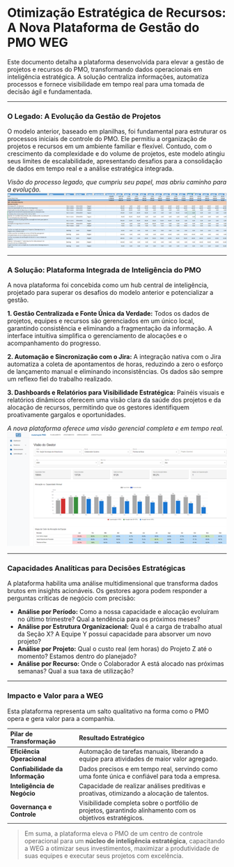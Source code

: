 # Otimização Estratégica de Recursos: A Nova Plataforma de Gestão do PMO WEG

Este documento detalha a plataforma desenvolvida para elevar a gestão de projetos e recursos do PMO, transformando dados operacionais em inteligência estratégica. A solução centraliza informações, automatiza processos e fornece visibilidade em tempo real para uma tomada de decisão ágil e fundamentada.

---

### O Legado: A Evolução da Gestão de Projetos

O modelo anterior, baseado em planilhas, foi fundamental para estruturar os processos iniciais de controle do PMO. Ele permitiu a organização de projetos e recursos em um ambiente familiar e flexível. Contudo, com o crescimento da complexidade e do volume de projetos, este modelo atingiu seus limites de escalabilidade, apresentando desafios para a consolidação de dados em tempo real e a análise estratégica integrada.

*Visão do processo legado, que cumpriu seu papel, mas abriu caminho para a evolução.*
![Visão do processo legado baseado em planilhas](docs/images/antes_excel.png)

---

### A Solução: Plataforma Integrada de Inteligência do PMO

A nova plataforma foi concebida como um hub central de inteligência, projetado para superar os desafios do modelo anterior e potencializar a gestão.

**1. Gestão Centralizada e Fonte Única da Verdade:**
Todos os dados de projetos, equipes e recursos são gerenciados em um único local, garantindo consistência e eliminando a fragmentação da informação. A interface intuitiva simplifica o gerenciamento de alocações e o acompanhamento do progresso.

**2. Automação e Sincronização com o Jira:**
A integração nativa com o Jira automatiza a coleta de apontamentos de horas, reduzindo a zero o esforço de lançamento manual e eliminando inconsistências. Os dados são sempre um reflexo fiel do trabalho realizado.

**3. Dashboards e Relatórios para Visibilidade Estratégica:**
Painéis visuais e relatórios dinâmicos oferecem uma visão clara da saúde dos projetos e da alocação de recursos, permitindo que os gestores identifiquem proativamente gargalos e oportunidades.

*A nova plataforma oferece uma visão gerencial completa e em tempo real.*
![Dashboard de Visão do Gestor na nova plataforma](docs/images/depois_dashboard.png)

---

### Capacidades Analíticas para Decisões Estratégicas

A plataforma habilita uma análise multidimensional que transforma dados brutos em insights acionáveis. Os gestores agora podem responder a perguntas críticas de negócio com precisão:

- **Análise por Período:** Como a nossa capacidade e alocação evoluíram no último trimestre? Qual a tendência para os próximos meses?
- **Análise por Estrutura Organizacional:** Qual é a carga de trabalho atual da Seção X? A Equipe Y possui capacidade para absorver um novo projeto?
- **Análise por Projeto:** Qual o custo real (em horas) do Projeto Z até o momento? Estamos dentro do planejado?
- **Análise por Recurso:** Onde o Colaborador A está alocado nas próximas semanas? Qual a sua taxa de utilização?

---

### Impacto e Valor para a WEG

Esta plataforma representa um salto qualitativo na forma como o PMO opera e gera valor para a companhia.

| Pilar de Transformação | Resultado Estratégico |
| :--- | :--- |
| **Eficiência Operacional** | Automação de tarefas manuais, liberando a equipe para atividades de maior valor agregado. |
| **Confiabilidade da Informação** | Dados precisos e em tempo real, servindo como uma fonte única e confiável para toda a empresa. |
| **Inteligência de Negócio** | Capacidade de realizar análises preditivas e proativas, otimizando a alocação de talentos. |
| **Governança e Controle** | Visibilidade completa sobre o portfólio de projetos, garantindo alinhamento com os objetivos estratégicos. |

> Em suma, a plataforma eleva o PMO de um centro de controle operacional para um **núcleo de inteligência estratégica**, capacitando a WEG a otimizar seus investimentos, maximizar a produtividade de suas equipes e executar seus projetos com excelência.